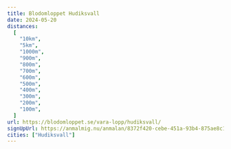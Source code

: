 ```yaml
---
title: Blodomloppet Hudiksvall
date: 2024-05-20
distances:
  [
    "10km",
    "5km",
    "1000m",
    "900m",
    "800m",
    "700m",
    "600m",
    "500m",
    "400m",
    "300m",
    "200m",
    "100m",
  ]
url: https://blodomloppet.se/vara-lopp/hudiksvall/
signUpUrl: https://anmalmig.nu/anmalan/8372f420-cebe-451a-93b4-875ae8c119ba/
cities: ["Hudiksvall"]
---
```


